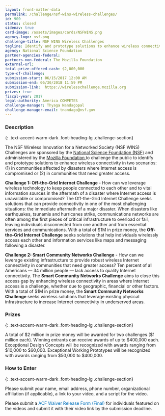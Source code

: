 ```yaml
---
layout: front-matter-data
permalink: /challenge/nsf-wins-wireless-challenges/
id: 900
status: closed
sidenav: true
card-image: /assets/images/cards/NSFWINS.png
agency-logo: nsf.png
challenge-title: NSF WINS Wireless Challenges
tagline: Identify and prototype solutions to enhance wireless connectivity in your community!
agency: National Science Foundation
partner-agencies-federal: 
partners-non-federal: The Mozilla Foundation
external-url:
total-prize-offered-cash: $2,000,000
type-of-challenge: 
submission-start: 06/15/2017 12:00 AM
submission-end: 06/30/2018 11:59 PM
submission-link:  https://wirelesschallenge.mozilla.org
prizes: true
fiscal-year: 2017
legal-authority: America COMPETES
challenge-manager: Thyaga Nandagopal
challenge-manager-email: tnandago@nsf.gov
---
```




<!-- Description start -->
### Description
{: .text-accent-warm-dark .font-heading-lg .challenge-section}
<p>The NSF Wireless Innovation for a Networked Society (NSF WINS) Challenges are sponsored by the <a href="https://nsf.gov/">National Science Foundation (NSF)</a> and administered by the <a href="https://www.mozilla.org/en-US/foundation/">Mozilla Foundation </a>to challenge the public to identify and prototype solutions to enhance wireless connectivity in two scenarios: (1) in communities affected by disasters where Internet access is compromised or (2) in communities that need greater access.</p>
<p><strong>Challenge 1: Off-the-Grid Internet Challenge</strong> - How can we leverage wireless technology to keep people connected to each other and to vital information sources in the aftermath of a disaster where Internet access is unavailable or compromised?&nbsp;The Off-the-Grid Internet Challenge seeks solutions that can provide connectivity in one of the most challenging situations: the immediate aftermath of a major disaster. When disasters like earthquakes, tsunamis and hurricanes strike, communications networks are often among the first pieces of critical infrastructure to overload or fail, leaving individuals disconnected from one another and from essential services and communications. With a total of $1M in prize money, the <strong>Off-the-Grid Internet Challenge</strong> seeks solutions that help individuals wirelessly access each other and information services like maps and messaging following a disaster.</p>
<p><strong>Challenge 2: Smart Community Networks Challenge</strong> - How can we leverage existing infrastructure to provide robust wireless Internet connectivity in communities that need greater access? Ten percent of all Americans &mdash; 34 million people &mdash; lack access to quality Internet connectivity. The <strong>Smart Community Networks Challenge</strong> aims to close this access gap by enhancing wireless connectivity in areas where Internet access is a challenge, whether due to geographic, financial or other factors. With a total of $1M in prize money, the <strong>Smart Community Networks Challenge</strong> seeks wireless solutions that leverage existing physical infrastructure to increase Internet connectivity in underserved areas.</p>

<!-- Prizes start -->
### Prizes
{: .text-accent-warm-dark .font-heading-lg .challenge-section}
<p>A total of $2 million in prize money will be awarded for two challenges ($1 million each). Winning entrants can receive awards of up to $400,000 each. Exceptional Design Concepts will be recognized with awards ranging from $10,000 to $60,000. Exceptional Working Prototypes will be recognized with awards ranging from $50,000 to $400,000.</p>

<!-- How to Enter start -->
### How to Enter
{: .text-accent-warm-dark .font-heading-lg .challenge-section}

<p>Please submit your name, email address, phone number, organizational affiliation (if applicable), a link to your video, and a script for the video.</p>
<p>Please submit a&nbsp;<a style="box-sizing: border-box; background-color: transparent; color: #0071bc; text-decoration-line: none;" href="{{ site.baseurl }}/assets/document-library/ACF-Waiver-Release-Form-Final.pdf">ACF Waiver Release Form (Final)</a>&nbsp;for individuals featured on the videos and submit it with their video link by the submission deadline.</p>
